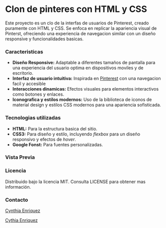 # Clon de pinteres con HTML y CSS 

Este proyecto es un clo de la interfas de usuarios de Pinterest, creado puramente con HTML y CSS. Se enfoca en replicar la apariencia visual de Pinterst, ofreciendo una experiencia de navegacion similar con un diseño responsive y funcionalidades basicas.

### Caracteristicas 
- **Diseño Responsive:**  Adaptable a diferentes tamaños de pantalla para una experiencia del usuario optima en dispositivos moviles y de escritorio. 
- **Interfaz de usuario intuitiva:** Inspirada en [Pinterest](https://www.pinterest.com.mx/) con una navegacion facil y accesible
- **Interacciones dinamicas:** Efectos visuales para elementos interactivos como botones y enlaces.
- **Iconografica y estilos modernos:** Uso de la biblioteca de iconos de material design y estilos CSS modernos para una apariencia sofisticada.

### Tecnologias utilizadas
- **HTML:** Para la estructura basica del sitio.
- **CSS3:** Para diseño y estilo, incluyendo _flexbox_ para un diseño responsivo y efectos de _hover_.
- **Google Fonst:** Para fuentes personalizadas.

### Vista Previa 

### Licencia 
Distribuido bajo la licencia MIT. Consulta LICENSE para obtener mas información. 

### Contacto 
[Cynthia Enriquez](https://www.linkedin.com/in/CynthiaEnr%C3%ADquez998/)

[Cythia Enriquez](https://www.instagram.com/cynthia_enriquez9/)
